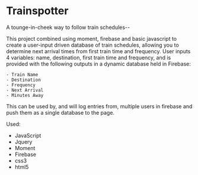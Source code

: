 # Trainspotter
A tounge-in-cheek way to follow train schedules--

This project combined using moment, firebase and basic javascript to create a user-input driven database of train schedules, allowing you to determine next arrival times from first train time and frequency. 
User inputs 4 variables: name, destination, first train time and frequency, and is provided with the following outputs in a dynamic database held in Firebase: 

    - Train Name
    - Destination
    - Frequency
    - Next Arrival
    - Minutes Away
    
This can be used by, and will log entries from, multiple users in firebase and push them as a single database to the page. 

Used:
- JavaScript
- Jquery
- Moment
- Firebase
- css3
- html5
